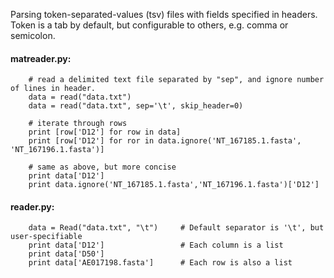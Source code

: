 Parsing token-separated-values (tsv) files with fields specified in headers.
Token is a tab by default, but configurable to others, e.g. comma or semicolon.

#### matreader.py:

```
	# read a delimited text file separated by "sep", and ignore number of lines in header.
	data = read("data.txt")   
	data = read("data.txt", sep='\t', skip_header=0)   

	# iterate through rows
	print [row['D12'] for row in data]
	print [row['D12'] for ror in data.ignore('NT_167185.1.fasta', 'NT_167196.1.fasta')]
	
	# same as above, but more concise
	print data['D12']
	print data.ignore('NT_167185.1.fasta','NT_167196.1.fasta')['D12']
```

#### reader.py:

```
   	data = Read("data.txt", "\t")     # Default separator is '\t', but user-specifiable
   	print data['D12']                 # Each column is a list
	print data['D50']	
   	print data['AE017198.fasta']      # Each row is also a list
```

